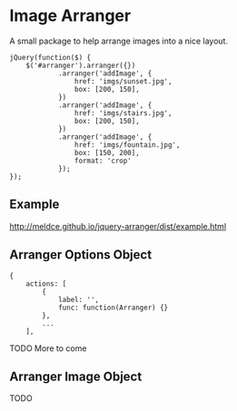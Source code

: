 Image Arranger
=============================
A small package to help arrange images into a nice layout.

```
jQuery(function($) {
	$('#arranger').arranger({})
			.arranger('addImage', {
				href: 'imgs/sunset.jpg',
				box: [200, 150],
			})
			.arranger('addImage', {
				href: 'imgs/stairs.jpg',
				box: [200, 150],
			})
			.arranger('addImage', {
				href: 'imgs/fountain.jpg',
				box: [150, 200],
				format: 'crop'
			});
});
```

## Example
http://meldce.github.io/jquery-arranger/dist/example.html

## Arranger Options Object
```
{
	actions: [
		{
			label: '',
			func: function(Arranger) {}
		},
		...
	],
```
TODO More to come

## Arranger Image Object
TODO
